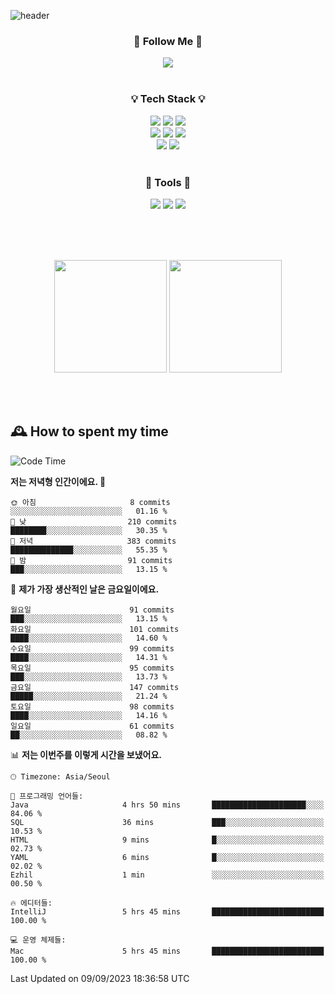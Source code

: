 ![header](https://capsule-render.vercel.app/api?type=waving&color=0:FFE29F,50:FFA99F,100:FF719A&height=300&fontAlignY=40&section=header&text=sung%20eun&fontSize=80&fontColor=FFFFFF)

<div align="center">
	<h3>🐹  Follow Me  🐹</h3>
	<a href="https://velog.io/@saeun05" target="_blank"><img src="https://img.shields.io/badge/Velog-20C997?style=flat&logo=velog&logoColor=white"/></a><br><br>
	<h3>💡  Tech Stack  💡</h3>
	<img src="https://img.shields.io/badge/Java-0078D4?style=flat"/>
	<img src="https://img.shields.io/badge/Spring-6DB33F?style=flat&logo=spring&logoColor=white"/>
	<img src="https://img.shields.io/badge/SpringBoot-6DB33F?style=flat&logo=springboot&logoColor=white"/><br>
	<img src="https://img.shields.io/badge/HTML5-E34F26?style=flat&logo=html5&logoColor=white"/>
	<img src="https://img.shields.io/badge/CSS3-1572B6?style=flat&logo=css3&logoColor=white"/>
	<img src="https://img.shields.io/badge/jQuery-0769AD?style=flat&logo=jquery&logoColor=white"/><br>
	<img src="https://img.shields.io/badge/MySQL-4479A1?style=flat&logo=mysql&logoColor=white"/>
	<img src="https://img.shields.io/badge/oracle-F80000?style=flat&logo=oracle&logoColor=white"/><br><br>
	<h3>🔦  Tools  🔦</h3>
	<img src="https://img.shields.io/badge/intelliJ IDEA-000000?style=flat&logo=intellijidea&logoColor=white"/>
	<img src="https://img.shields.io/badge/Notion-F9DC3E?style=flat&logo=notion&logoColor=white"/>
	<img src="https://img.shields.io/badge/Git-F05032?style=flat&logo=git&logoColor=white"/><br><br>
</div>

<br><br>

<div align="center">
  <img style="height:180px" src="https://github-readme-stats.vercel.app/api?username=sungeunn&show_icons=true&theme=omni&locale=kr"/>
  <img style="height:180px" src="https://github-readme-stats.vercel.app/api/top-langs/?username=sungeunn&theme=omni&layout=compact&locale=kr"/>
</div>

<br><br>

## 🕰 How to spent my time
<!--START_SECTION:waka-->
![Code Time](http://img.shields.io/badge/Code%20Time-162%20hrs%2011%20mins-blue)

**저는 저녁형 인간이에요. 🦉** 

```text
🌞 아침                     8 commits           ░░░░░░░░░░░░░░░░░░░░░░░░░   01.16 % 
🌆 낮　                     210 commits         ████████░░░░░░░░░░░░░░░░░   30.35 % 
🌃 저녁                     383 commits         ██████████████░░░░░░░░░░░   55.35 % 
🌙 밤　                     91 commits          ███░░░░░░░░░░░░░░░░░░░░░░   13.15 % 
```
📅 **제가 가장 생산적인 날은 금요일이에요.** 

```text
월요일                      91 commits          ███░░░░░░░░░░░░░░░░░░░░░░   13.15 % 
화요일                      101 commits         ████░░░░░░░░░░░░░░░░░░░░░   14.60 % 
수요일                      99 commits          ████░░░░░░░░░░░░░░░░░░░░░   14.31 % 
목요일                      95 commits          ███░░░░░░░░░░░░░░░░░░░░░░   13.73 % 
금요일                      147 commits         █████░░░░░░░░░░░░░░░░░░░░   21.24 % 
토요일                      98 commits          ████░░░░░░░░░░░░░░░░░░░░░   14.16 % 
일요일                      61 commits          ██░░░░░░░░░░░░░░░░░░░░░░░   08.82 % 
```


📊 **저는 이번주를 이렇게 시간을 보냈어요.** 

```text
🕑︎ Timezone: Asia/Seoul

💬 프로그래밍 언어들: 
Java                     4 hrs 50 mins       █████████████████████░░░░   84.06 % 
SQL                      36 mins             ███░░░░░░░░░░░░░░░░░░░░░░   10.53 % 
HTML                     9 mins              █░░░░░░░░░░░░░░░░░░░░░░░░   02.73 % 
YAML                     6 mins              █░░░░░░░░░░░░░░░░░░░░░░░░   02.02 % 
Ezhil                    1 min               ░░░░░░░░░░░░░░░░░░░░░░░░░   00.50 % 

🔥 에디터들: 
IntelliJ                 5 hrs 45 mins       █████████████████████████   100.00 % 

💻 운영 체제들: 
Mac                      5 hrs 45 mins       █████████████████████████   100.00 % 
```


 Last Updated on 09/09/2023 18:36:58 UTC
<!--END_SECTION:waka-->
